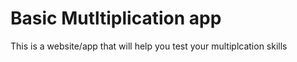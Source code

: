 # Basic Mutltiplication app
This is a website/app that will help you test your multiplcation skills
